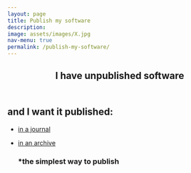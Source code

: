 ```yaml
---
layout: page
title: Publish my software
description: 
image: assets/images/X.jpg
nav-menu: true
permalink: /publish-my-software/
---
```

<!-- Main -->
<div id="main" class="alt">

<!-- One -->
<section id="one">
	<div class="inner">
		<header class="major">
			<h1>I have unpublished software</h1>
		</header>

<!-- Content -->
<h2 id="content">and I want it published:</h2>
<div class="row">
	<div class="6u 12u$(small)">
		<ul class="actions">
			<li><a href="https://libguides.mit.edu/software/" class="button big">in a journal</a></li>
		</ul>
	</div>
	<div class="6u$ 12u$(small)">
		<ul class="actions">
			<li><a href="https://cfa-library.github.io/citing-software/archive-my-software/" class="button big">in an archive</a></li>
			<h3 id="content">*the simplest way to publish</h3>
		</ul>
	</div>
</div>

</div>
